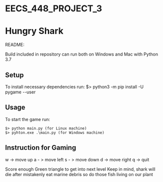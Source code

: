 # EECS_448_PROJECT_3
# Hungry Shark
README:

Build included in repository can run both on Windows and Mac with Python 3.7

## Setup
To install necessary dependencies run:
$> python3 -m pip install -U pygame --user

## Usage
To start the game run:
```
$> python main.py (for Linux machine)
$> pyhton.exe .\main.py (for Windows machine)
```

## Instruction for Gaming
w -> move up
a - > move left 
s - > move down 
d -> move right 
q -> quit 

Score enough Green triangle to get into next level
Keep in mind, shark will die after mistakenly eat marine debris so do those fish living on our plant
